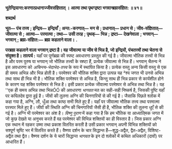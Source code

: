 **भूतेन्द्रियान्त:करणात्प्रधानाज्जीवसंज्ञितात् ।** **आत्मा तथा पृथग्द्रष्टा भगवान्ब्रह्मसंज्ञित: ॥ ४१॥** 

**शब्दार्थ** 

**भूत—** **पंच तत्त्व** **; इन्द्रिय—** **इन्द्रियाँ** **; अन्त:-करणात्—** **मन से** **; प्रधानात्—** **प्रधान से** **; जीव-संज्ञितात्—** **जीवात्मा से** **;** **आत्मा—** **परमात्मा** **; तथा—** **उसी तरह** **; पृथक्—** **भिन्न** **; द्रष्टा—** **देखनेवाला** **; भगवान्—** **भगवान्** **; ब्रह्म-संज्ञित:—** **ब्रह्म** **कहलाने वाला।** **.** 

**परब्रह्म कहलाने वाला भगवान् द्रष्टा है। वह जीवात्मा या जीव से भिन्न है, जो** **इन्द्रियों, पंचतत्त्वों तथा चेतना से संयुक्त है।** **तात्पर्य :** यहाँ पर पूर्णब्रह्म की स्पष्ट अवधारणा प्रस्तुत की गई है। जीवात्मा भौतिक तत्त्वों से भिन्न है और परम पुरुष या भगवान् जो भौतिक तत्त्वों के स्रष्टा हैं, प्रत्येक जीवात्मा से भिन्न हैं। भगवान् चैतन्य ने इस अवधारणा को *अचिन्त्य-भेदाभेद-तत्त्व* के रूप में स्थापित किया है। प्रत्येक वस्तु अन्य किसी वस्तु से एक ही समय अभिन्न और भिन्न होती है। परमेश्वर की भौतिक शक्ति द्वारा उत्पन्न यह ²श्य जगत भी उनसे अभिन्न तथा साथ ही भिन्न भी है। भौतिक शक्ति परमेश्वर से अभिन्न है, किन्तु साथ ही भिन्न प्रकार से कार्यशील होने के कारण यह शक्ति परमेश्वर से भिन्न है। इसी प्रकार प्रत्येक जीवात्मा परमेश्वर से अभिन्न तथा भिन्न है। यह ''एक ही समय अभिन्न तथा भिन्नÓÓ की अवधारणा *भागवत* मत का सही-सही निष्कर्ष है, जिसकी पुष्टि यहाँ पर कपिलदेव द्वारा हुई है। जीवों की तुलना अग्नि की चिनगारियों से की गई है। जैसाकि पिछले श्लोक में कहा गया है, अग्नि, लौ, धुँआ तथा काष्ठ सभी मिले हुए हैं। यहाँ पर जीवात्मा भौतिक तत्त्व तथा परमात्मा परस्पर मिले हुए हैं। जीवों की स्थिति अग्नि की चिनगारियों जैसी ही है, भौतिक शक्ति की तुलना धुएँ से की गई है। अग्नि भी परमेश्वर का अंश है। *विष्णु पुराण* में कहा गया है कि हम भौतिक या आध्याति्मक जगत में जो कुछ देखते या अनुभव करते हैं वह परमेश्वर की विभिन्न शक्तियों का ही विस्तार है। जिस प्रकार अग्नि एक स्थान में रहकर उष्मा तथा प्रकाश वितरित करती है उसी प्रकार भगवान् अपनी विभिन्न शक्तियों को सश्पूर्ण सृष्टि भर में वितरित करते हैं। वैष्णव दर्शन के चार सिद्धान्त हैं—शुद्ध-अद्वैत, द्वैत-अद्वैत, विशिष्ट-अद्वैत तथा द्वैत। वैष्णव दर्शन के ये चारों सिद्धान्त *भागवत* के इन दो श्लोकों में कथित अधिकारों (दावों) पर आधारित हैं।  